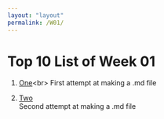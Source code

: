 ```yaml
---
layout: "layout"
permalink: /W01/
---
```


# Top 10 List of Week 01

1. [One](https://guides.github.com/features/pages/#:~:text=Create%20Your%20Website,-Once%20you've&text=On%20the%20new%20repository%20screen,name%20to%20generate%20your%20website.&text=If%20you%20scroll%20down%20on,process%20of%20creating%20your%20site.)<br>
First attempt at making a .md file

2. [Two](https://facebook.com)<br>
Second attempt at making a .md file
